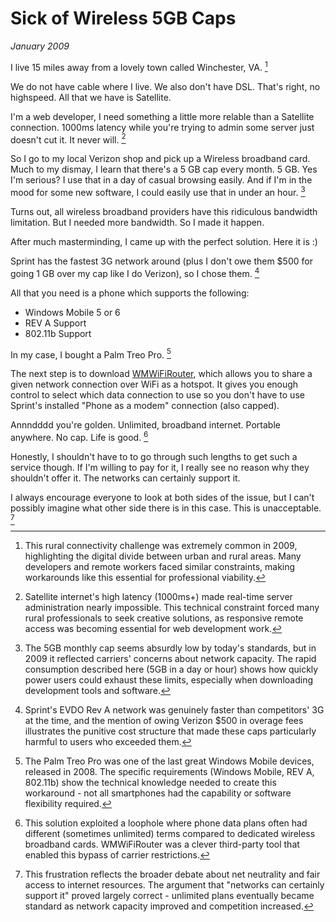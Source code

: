 # Sick of Wireless 5GB Caps
*January 2009*





  I live 15 miles away from a lovely town called Winchester, VA. [^1]

 We do not have cable where I live. We also don't have DSL. That's right, no highspeed. All that we have is Satellite.

 I'm a web developer, I need something a little more relable than a Satellite connection. 1000ms latency while you're trying to admin some server just doesn't cut it. It never will. [^2]

  So I go to my local Verizon shop and pick up a Wireless broadband card. Much to my dismay, I learn that there's a 5 GB cap every month. 5 GB. Yes I'm serious? I use that in a day of casual browsing easily. And if I'm in the mood for some new software, I could easily use that in under an hour. [^3]

 Turns out, all wireless broadband providers have this ridiculous bandwidth limitation. But I needed more bandwidth. So I made it happen.

 After much masterminding, I came up with the perfect solution. Here it is :)

 Sprint has the fastest 3G network around (plus I don't owe them $500 for going 1 GB over my cap like I do Verizon), so I chose them. [^4]

 All that you need is a phone which supports the following:

 * Windows Mobile 5 or 6
* REV A Support
* 802\.11b Support

 In my case, I bought a Palm Treo Pro. [^5]

 The next step is to download [WMWiFiRouter](http://www.wmwifirouter.com/), which allows you to share a given network connection over WiFi as a hotspot. It gives you enough control to select which data connection to use so you don't have to use Sprint's installed "Phone as a modem" connection (also capped).

 Annndddd you're golden. Unlimited, broadband internet. Portable anywhere. No cap. Life is good. [^6]

 Honestly, I shouldn't have to to go through such lengths to get such a service though. If I'm willing to pay for it, I really see no reason why they shouldn't offer it. The networks can certainly support it.

 I always encourage everyone to look at both sides of the issue, but I can't possibly imagine what other side there is in this case. This is unacceptable. [^7]

[^1]: This rural connectivity challenge was extremely common in 2009, highlighting the digital divide between urban and rural areas. Many developers and remote workers faced similar constraints, making workarounds like this essential for professional viability.

[^2]: Satellite internet's high latency (1000ms+) made real-time server administration nearly impossible. This technical constraint forced many rural professionals to seek creative solutions, as responsive remote access was becoming essential for web development work.

[^3]: The 5GB monthly cap seems absurdly low by today's standards, but in 2009 it reflected carriers' concerns about network capacity. The rapid consumption described here (5GB in a day or hour) shows how quickly power users could exhaust these limits, especially when downloading development tools and software.

[^4]: Sprint's EVDO Rev A network was genuinely faster than competitors' 3G at the time, and the mention of owing Verizon $500 in overage fees illustrates the punitive cost structure that made these caps particularly harmful to users who exceeded them.

[^5]: The Palm Treo Pro was one of the last great Windows Mobile devices, released in 2008. The specific requirements (Windows Mobile, REV A, 802.11b) show the technical knowledge needed to create this workaround - not all smartphones had the capability or software flexibility required.

[^6]: This solution exploited a loophole where phone data plans often had different (sometimes unlimited) terms compared to dedicated wireless broadband cards. WMWiFiRouter was a clever third-party tool that enabled this bypass of carrier restrictions.

[^7]: This frustration reflects the broader debate about net neutrality and fair access to internet resources. The argument that "networks can certainly support it" proved largely correct - unlimited plans eventually became standard as network capacity improved and competition increased.

  